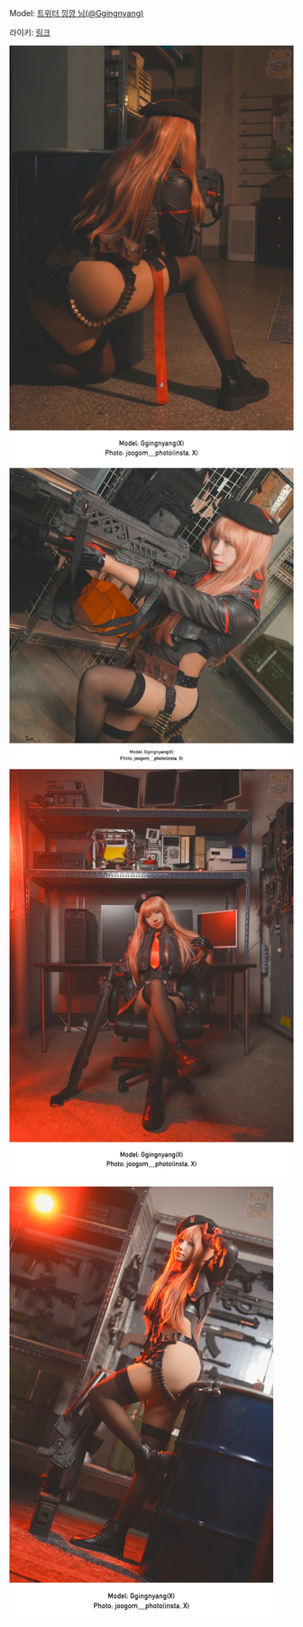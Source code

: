 ﻿---
dddd: 2024.08.31 로드아웃 니케 라피
nickname: 낑깡
sns_type: x
sns_id: Ggingnyang
---

<a name="Ggingnyang"></a>
Model: <a href="https://x.com/Ggingnyang" target="_blank">트위터 낑깡 님(@Ggingnyang)</a>

라이키: <a href="https://likey.me/store/product/6220733551017984" target="_blank">링크</a>


![IMG9288무료.jpg](/assets/img/2024/08-31/IMG9288무료.jpg)
![IMG9295무료.jpg](/assets/img/2024/08-31/IMG9295무료.jpg)
![IMG9299무료.jpg](/assets/img/2024/08-31/IMG9299무료.jpg)
<!-- ![IMG9402무료.jpg](/assets/img/2024/08-31/IMG9402무료.jpg) -->
![IMG9405무료.jpg](/assets/img/2024/08-31/IMG9405무료.jpg)